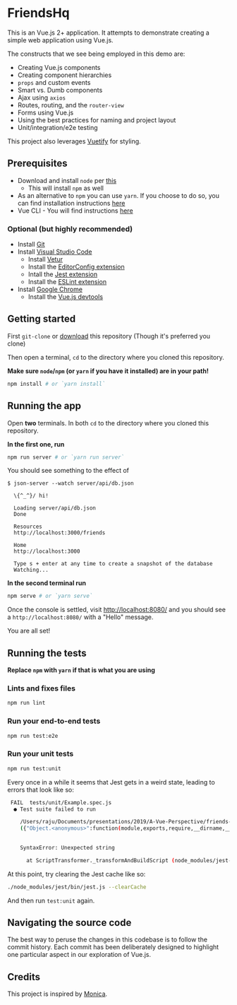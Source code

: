 # FriendsHq

This is an Vue.js 2+ application.
It attempts to demonstrate creating a simple web application using Vue.js.

The constructs that we see being employed in this demo are:

- Creating Vue.js components
- Creating component hierarchies
- `props` and custom events
- Smart vs. Dumb components
- Ajax using `axios`
- Routes, routing, and the `router-view`
- Forms using Vue.js
- Using the best practices for naming and project layout
- Unit/integration/e2e testing

This project also leverages [Vuetify](https://vuetifyjs.com/en/) for styling.

## Prerequisites

- Download and install `node` per [this](https://nodejs.org/en/download/)
  - This will install `npm` as well
- As an alternative to `npm` you can use `yarn`.
  If you choose to do so, you can find installation instructions [here](https://yarnpkg.com/en/)
- Vue CLI - You will find instructions [here](https://cli.vuejs.org/)

### Optional (but highly recommended)

- Install [Git](https://git-scm.com/downloads)
- Install [Visual Studio Code](https://code.visualstudio.com/)
  - Install [Vetur](https://github.com/vuejs/vetur)
  - Install the [EditorConfig extension](https://marketplace.visualstudio.com/items?itemName=EditorConfig.EditorConfig)
  - Intall the [Jest extension](https://marketplace.visualstudio.com/items?itemName=Orta.vscode-jest)
  - Install the [ESLint extension](https://marketplace.visualstudio.com/items?itemName=dbaeumer.vscode-eslint)
- Install [Google Chrome](https://www.google.com/chrome/index.html)
  - Install the [Vue.js devtools](https://chrome.google.com/webstore/detail/vuejs-devtools/nhdogjmejiglipccpnnnanhbledajbpd?hl=en)

## Getting started

First `git-clone` or [download]() this repository (Though it's preferred you clone)

Then open a terminal, `cd` to the directory where you cloned this repository.

**Make sure `node`/`npm` (or `yarn` if you have it installed) are in your path!**

```bash
npm install # or `yarn install`
```

## Running the app

Open **two** terminals.
In both `cd` to the directory where you cloned this repository.

**In the first one, run**

```bash
npm run server # or `yarn run server`
```

You should see something to the effect of

```
$ json-server --watch server/api/db.json

  \{^_^}/ hi!

  Loading server/api/db.json
  Done

  Resources
  http://localhost:3000/friends

  Home
  http://localhost:3000

  Type s + enter at any time to create a snapshot of the database
  Watching...
```

**In the second terminal run**

```bash
npm serve # or `yarn serve`
```

Once the console is settled, visit [http://localhost:8080/](http://localhost:8080/) and you should see a `http://localhost:8080/` with a "Hello" message.

You are all set!

## Running the tests

**Replace `npm` with `yarn` if that is what you are using**

### Lints and fixes files

```bash
npm run lint
```

### Run your end-to-end tests

```bash
npm run test:e2e
```

### Run your unit tests

```bash
npm run test:unit
```

Every once in a while it seems that Jest gets in a weird state, leading to errors that look like so:

```bash
 FAIL  tests/unit/Example.spec.js
  ● Test suite failed to run

    /Users/raju/Documents/presentations/2019/A-Vue-Perspective/friends-hq/tests/unit/Example.spec.js:1
    ({"Object.<anonymous>":function(module,exports,require,__dirname,__filename,global,jest){import "core-js/modules/es6.array.iterator";
                                                                                                    ^^^^^^^^^^^^^^^^^^^^^^^^^^^^^^^^^^^^

    SyntaxError: Unexpected string

      at ScriptTransformer._transformAndBuildScript (node_modules/jest-runtime/build/script_transformer.js:403:17)
```

At this point, try clearing the Jest cache like so:

```bash
./node_modules/jest/bin/jest.js --clearCache
```

And then run `test:unit` again.

## Navigating the source code

The best way to peruse the changes in this codebase is to follow the commit history.
Each commit has been deliberately designed to highlight one particular aspect in our exploration of Vue.js.

## Credits

This project is inspired by [Monica](https://github.com/monicahq/monica).
